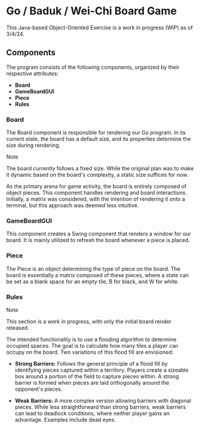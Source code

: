 # Go / Baduk / Wei-Chi Board Game #

This Java-based Object-Oriented Exercise is a work in progress (WIP) as of 3/4/24.

## Components ##
The program consists of the following components, organized by their respective attributes:

- **Board**
- **GameBoardGUI**
- **Piece**
- **Rules**

### Board ###
The Board component is responsible for rendering our Go program. In its current state, the board has a default size, and its properties determine the size during rendering.
> [!NOTE]
> The board currently follows a fixed size. While the original plan was to make it dynamic based on the board's complexity, a static size suffices for now.

As the primary arena for game activity, the board is entirely composed of object pieces. This component handles rendering and board interactions. Initially, a matrix was considered, with the intention of rendering it onto a terminal, but this approach was deemed less intuitive.

### GameBoardGUI ###
This component creates a Swing component that renders a window for our board. It is mainly utilized to refresh the board whenever a piece is placed.

### Piece ###
The Piece is an object determining the type of piece on the board. The board is essentially a matrix composed of these pieces, where a state can be set as a blank space for an empty tile, B for black, and W for white.

### Rules ###
> [!NOTE]
> This section is a work in progress, with only the initial board render released.

The intended functionality is to use a flooding algorithm to determine occupied spaces. The goal is to calculate how many tiles a player can occupy on the board. Two variations of this flood fill are envisioned:

- **Strong Barriers:** Follows the general principle of a flood fill by identifying pieces captured within a territory. Players create a sizeable box around a portion of the field to capture pieces within. A strong barrier is formed when pieces are laid orthogonally around the opponent's pieces.

- **Weak Barriers:** A more complex version allowing barriers with diagonal pieces. While less straightforward than strong barriers, weak barriers can lead to deadlock conditions, where neither player gains an advantage. Examples include dead eyes.
